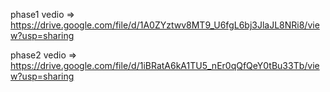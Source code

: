 phase1 vedio => https://drive.google.com/file/d/1A0ZYztwv8MT9_U6fgL6bj3JlaJL8NRi8/view?usp=sharing


phase2 vedio => https://drive.google.com/file/d/1iBRatA6kA1TU5_nEr0qQfQeY0tBu33Tb/view?usp=sharing
